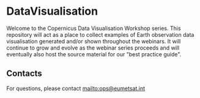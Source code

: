 # DataVisualisation

Welcome to the Copernicus Data Visualisation Workshop series. This repository will act as a place to collect examples of Earth observation data visualisation generated and/or shown throughout the webinars. It will continue to grow and evolve as the webinar series proceeds and will eventually also host the source material for our "best practice guide".

## Contacts
For questions, please contact [mailto:ops@eumetsat.int](ops@eumetsat.int)
